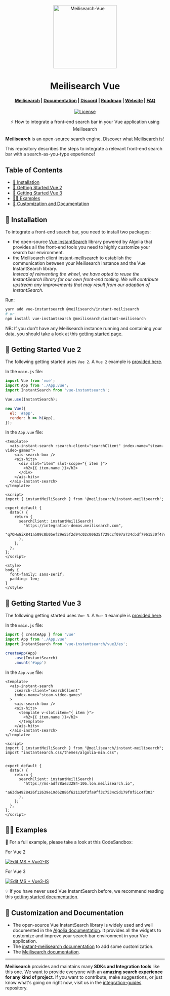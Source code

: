 <p align="center">
  <img src="https://raw.githubusercontent.com/meilisearch/integration-guides/main/assets/logos/meilisearch_vuejs.svg" alt="Meilisearch-Vue" width="200" height="200" />
</p>

<h1 align="center">Meilisearch Vue</h1>

<h4 align="center">
  <a href="https://github.com/meilisearch/meilisearch">Meilisearch</a> |
  <a href="https://docs.meilisearch.com">Documentation</a> |
  <a href="https://discord.meilisearch.com">Discord</a> |
  <a href="https://roadmap.meilisearch.com/tabs/1-under-consideration">Roadmap</a> |
  <a href="https://www.meilisearch.com">Website</a> |
  <a href="https://docs.meilisearch.com/faq">FAQ</a>
</h4>

<p align="center">
  <a href="https://github.com/meilisearch/meilisearch-vue/blob/main/LICENSE"><img src="https://img.shields.io/badge/license-MIT-informational" alt="License"></a>
</p>

<p align="center">⚡ How to integrate a front-end search bar in your Vue application using Meilisearch</p>

**Meilisearch** is an open-source search engine. [Discover what Meilisearch is!](https://github.com/meilisearch/meilisearch)

This repository describes the steps to integrate a relevant front-end search bar with a search-as-you-type experience!


## Table of Contents <!-- omit in toc -->

- [🔧 Installation](#-installation)
- [🤘 Getting Started Vue 2](#-getting-started-vue-2)
- [🤟 Getting Started Vue 3](#-getting-started-vue-3)
- [👩‍🎨 Examples](#-examples)
- [💅 Customization and Documentation](#-customization-and-documentation)


## 🔧 Installation

To integrate a front-end search bar, you need to install two packages:
- the open-source [Vue InstantSearch](https://github.com/algolia/vue-instantsearch/) library powered by Algolia that provides all the front-end tools you need to highly customize your search bar environment.
- the Meilisearch client [instant-meilisearch](https://github.com/meilisearch/instant-meilisearch/) to establish the communication between your Meilisearch instance and the Vue InstantSearch library.<br>
_Instead of reinventing the wheel, we have opted to reuse the InstantSearch library for our own front-end tooling. We will contribute upstream any improvements that may result from our adoption of InstantSearch._

Run:

```bash
yarn add vue-instantsearch @meilisearch/instant-meilisearch
# or
npm install vue-instantsearch @meilisearch/instant-meilisearch
```

NB: If you don't have any Meilisearch instance running and containing your data, you should take a look at this [getting started page](https://docs.meilisearch.com/learn/tutorials/getting_started.html).

## 🤘 Getting Started Vue 2

The following getting started uses `Vue 2`. A `Vue 2` example is [provided here](#-examples).

In the `main.js` file:

```js
import Vue from 'vue';
import App from './App.vue';
import InstantSearch from 'vue-instantsearch';

Vue.use(InstantSearch);

new Vue({
  el: '#app',
  render: h => h(App),
});
```

In the `App.vue` file:

```vue
<template>
  <ais-instant-search :search-client="searchClient" index-name="steam-video-games">
    <ais-search-box />
    <ais-hits>
      <div slot="item" slot-scope="{ item }">
        <h2>{{ item.name }}</h2>
      </div>
    </ais-hits>
  </ais-instant-search>
</template>

<script>
import { instantMeiliSearch } from '@meilisearch/instant-meilisearch';

export default {
  data() {
    return {
      searchClient: instantMeiliSearch(
        "https://integration-demos.meilisearch.com",
        "q7QHwGiX841a509c8b05ef29e55f2d94c02c00635f729ccf097a734cbdf7961530f47c47"
      ),
    };
  },
};
</script>

<style>
body {
  font-family: sans-serif;
  padding: 1em;
}
</style>
```

## 🤟 Getting Started Vue 3

The following getting started uses `Vue 3`. A `Vue 3` example is [provided here](#-examples).

In the `main.js` file:

```js
import { createApp } from 'vue'
import App from './App.vue'
import InstantSearch from 'vue-instantsearch/vue3/es';

createApp(App)
    .use(InstantSearch)
    .mount('#app')
```

In the `App.vue` file:

```vue
<template>
  <ais-instant-search
    :search-client="searchClient"
    index-name="steam-video-games"
  >
    <ais-search-box />
    <ais-hits>
      <template v-slot:item="{ item }">
        <h2>{{ item.name }}</h2>
      </template>
    </ais-hits>
  </ais-instant-search>
</template>

<script>
import { instantMeiliSearch } from "@meilisearch/instant-meilisearch";
import "instantsearch.css/themes/algolia-min.css";


export default {
  data() {
    return {
      searchClient: instantMeiliSearch(
        "https://ms-adf78ae33284-106.lon.meilisearch.io",
        "a63da4928426f12639e19d62886f621130f3fa9ff3c7534c5d179f0f51c4f303"
      ),
    };
  },
};
</script>
```

## 👩‍🎨 Examples

🚀 For a full example, please take a look at this CodeSandbox:

For Vue 2 <br>

[![Edit MS + Vue2-IS](https://codesandbox.io/static/img/play-codesandbox.svg)](https://codesandbox.io/s/ms-vue-is-1d6bi?fontsize=14&hidenavigation=1&theme=dark)

For Vue 3 <br>

[![Edit MS + Vue3-IS](https://codesandbox.io/static/img/play-codesandbox.svg)](https://codesandbox.io/s/ms-vue3-is-0293zk?file=/src/App.vue:0-1)

💡 If you have never used Vue InstantSearch before, we recommend reading this [getting started documentation](https://www.algolia.com/doc/guides/building-search-ui/what-is-instantsearch/vue/).

## 💅 Customization and Documentation

- The open-source Vue InstantSearch library is widely used and well documented in the [Algolia documentation](https://www.algolia.com/doc/api-reference/widgets/vue/). It provides all the widgets to customize and improve your search bar environment in your Vue application.
- The [instant-meilisearch documentation](https://github.com/meilisearch/instant-meilisearch/) to add some customization.
- The [Meilisearch documentation](https://docs.meilisearch.com/).

<hr>

**Meilisearch** provides and maintains many **SDKs and Integration tools** like this one. We want to provide everyone with an **amazing search experience for any kind of project**. If you want to contribute, make suggestions, or just know what's going on right now, visit us in the [integration-guides](https://github.com/meilisearch/integration-guides) repository.
